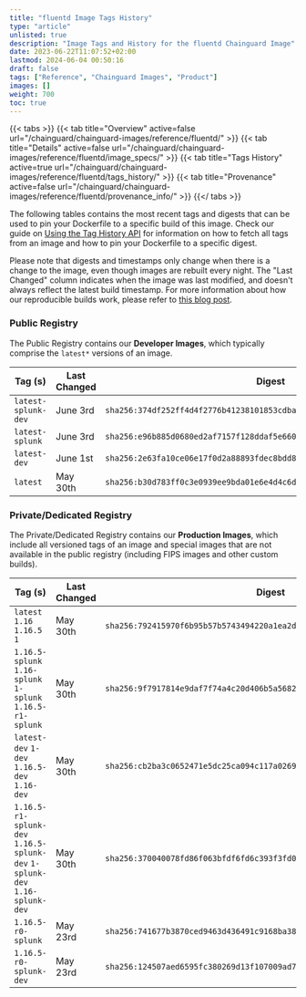 ```yaml
---
title: "fluentd Image Tags History"
type: "article"
unlisted: true
description: "Image Tags and History for the fluentd Chainguard Image"
date: 2023-06-22T11:07:52+02:00
lastmod: 2024-06-04 00:50:16
draft: false
tags: ["Reference", "Chainguard Images", "Product"]
images: []
weight: 700
toc: true
---
```


{{< tabs >}}
{{< tab title="Overview" active=false url="/chainguard/chainguard-images/reference/fluentd/" >}}
{{< tab title="Details" active=false url="/chainguard/chainguard-images/reference/fluentd/image_specs/" >}}
{{< tab title="Tags History" active=true url="/chainguard/chainguard-images/reference/fluentd/tags_history/" >}}
{{< tab title="Provenance" active=false url="/chainguard/chainguard-images/reference/fluentd/provenance_info/" >}}
{{</ tabs >}}

The following tables contains the most recent tags and digests that can be used to pin your Dockerfile to a specific build of this image. Check our guide on [Using the Tag History API](/chainguard/chainguard-images/using-the-tag-history-api/) for information on how to fetch all tags from an image and how to pin your Dockerfile to a specific digest.

Please note that digests and timestamps only change when there is a change to the image, even though images are rebuilt every night. The "Last Changed" column indicates when the image was last modified, and doesn't always reflect the latest build timestamp. For more information about how our reproducible builds work, please refer to [this blog post](https://www.chainguard.dev/unchained/reproducing-chainguards-reproducible-image-builds).

### Public Registry
The Public Registry contains our **Developer Images**, which typically comprise the `latest*` versions of an image.

| Tag (s)              | Last Changed | Digest                                                                    |
|----------------------|--------------|---------------------------------------------------------------------------|
|  `latest-splunk-dev` | June 3rd     | `sha256:374df252ff4d4f2776b41238101853cdbabb4d1d1eb24c6c2987a9aae2778aee` |
|  `latest-splunk`     | June 3rd     | `sha256:e96b885d0680ed2af7157f128ddaf5e66049c8a744f331fffc7d8e0bfc53228e` |
|  `latest-dev`        | June 1st     | `sha256:2e63fa10ce06e17f0d2a88893fdec8bdd89a3a57d9055537e2dd879f33a4e47d` |
|  `latest`            | May 30th     | `sha256:b30d783ff0c3e0939ee9bda01e6e4d4c6d8fca48d7d0a85f1b15b98061a8bdcf` |


### Private/Dedicated Registry
The Private/Dedicated Registry contains our **Production Images**, which include all versioned tags of an image and special images that are not available in the public registry (including FIPS images and other custom builds).

| Tag (s)                                                                      | Last Changed | Digest                                                                    |
|------------------------------------------------------------------------------|--------------|---------------------------------------------------------------------------|
|  `latest` `1.16` `1.16.5` `1`                                                | May 30th     | `sha256:792415970f6b95b57b5743494220a1ea2db4ae7156af432c973768cef7598133` |
|  `1.16.5-splunk` `1.16-splunk` `1-splunk` `1.16.5-r1-splunk`                 | May 30th     | `sha256:9f7917814e9daf7f74a4c20d406b5a568240836f3b51aefab2d389b9dedfcb94` |
|  `latest-dev` `1-dev` `1.16.5-dev` `1.16-dev`                                | May 30th     | `sha256:cb2ba3c0652471e5dc25ca094c117a02690d8433ea89e0c9b0a670f85f1673a1` |
|  `1.16.5-r1-splunk-dev` `1.16.5-splunk-dev` `1-splunk-dev` `1.16-splunk-dev` | May 30th     | `sha256:370040078fd86f063bfdf6fd6c393f3fd058448e02d0fffa2a4ee5db715cca04` |
|  `1.16.5-r0-splunk`                                                          | May 23rd     | `sha256:741677b3870ced9463d436491c9168ba3861acc2f66fb6e4d469418bde6e670a` |
|  `1.16.5-r0-splunk-dev`                                                      | May 23rd     | `sha256:124507aed6595fc380269d13f107009ad72fe0fc20ad31dad9b531a7da1f157f` |

